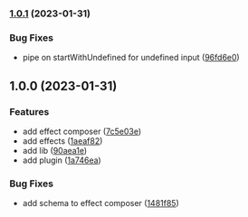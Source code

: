 

### [1.0.1](https://github.com/angular-threejs/postprocessing/compare/1.0.0...1.0.1) (2023-01-31)


### Bug Fixes

* pipe on startWithUndefined for undefined input ([96fd6e0](https://github.com/angular-threejs/postprocessing/commit/96fd6e09a3af4cd0548f817dea04df348338326f))

## 1.0.0 (2023-01-31)


### Features

* add effect composer ([7c5e03e](https://github.com/angular-threejs/postprocessing/commit/7c5e03ecdc590ad1bd7a1a4b0a69e96c66085ceb))
* add effects ([1aeaf82](https://github.com/angular-threejs/postprocessing/commit/1aeaf8274b78901321331a4e24eb813fef8a3abb))
* add lib ([90aea1e](https://github.com/angular-threejs/postprocessing/commit/90aea1e747d1d9691efeb0e9afb530857ed8a9ae))
* add plugin ([1a746ea](https://github.com/angular-threejs/postprocessing/commit/1a746ea19c647abc63716cc158d857c17148b366))


### Bug Fixes

* add schema to effect composer ([1481f85](https://github.com/angular-threejs/postprocessing/commit/1481f858d71e33e2bfc7149009639669c2b7fe7c))